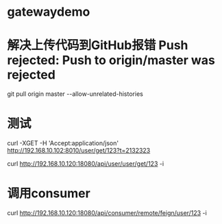 # gatewaydemo


# 解决上传代码到GitHub报错 Push rejected: Push to origin/master was rejected
git pull origin master --allow-unrelated-histories



# 测试

curl -XGET -H 'Accept:application/json' http://192.168.10.102:8010/user/get/123?t=2132323


curl http://192.168.10.120:18080/api/user/user/get/123 -i


# 调用consumer
curl http://192.168.10.120:18080/api/consumer/remote/feign/user/123 -i